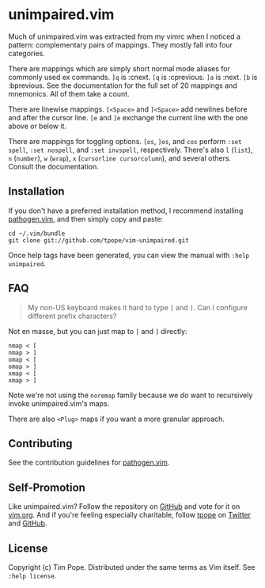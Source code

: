 # unimpaired.vim

Much of unimpaired.vim was extracted from my vimrc when I noticed a
pattern: complementary pairs of mappings.  They mostly fall into four
categories.

There are mappings which are simply short normal mode aliases for
commonly used ex commands. `]q` is :cnext. `[q` is :cprevious. `]a` is
:next.  `[b` is :bprevious.  See the documentation for the full set of
20 mappings and mnemonics.  All of them take a count.

There are linewise mappings. `[<Space>` and `]<Space>` add newlines
before and after the cursor line. `[e` and `]e` exchange the current
line with the one above or below it.

There are mappings for toggling options. `[os`, `]os`, and `cos` perform
`:set spell`, `:set nospell`, and `:set invspell`, respectively.  There's also
`l` (`list`), `n` (`number`), `w` (`wrap`), `x` (`cursorline cursorcolumn`),
and several others. Consult the documentation.

## Installation

If you don't have a preferred installation method, I recommend
installing [pathogen.vim](https://github.com/tpope/vim-pathogen), and
then simply copy and paste:

    cd ~/.vim/bundle
    git clone git://github.com/tpope/vim-unimpaired.git

Once help tags have been generated, you can view the manual with
`:help unimpaired`.

## FAQ

> My non-US keyboard makes it hard to type `[` and `]`.  Can I configure
> different prefix characters?

Not en masse, but you can just map to `[` and `]` directly:

    nmap < [
    nmap > ]
    omap < [
    omap > ]
    xmap < [
    xmap > ]

Note we're not using the `noremap` family because we *do* want to recursively
invoke unimpaired.vim's maps.

There are also `<Plug>` maps if you want a more granular approach.

## Contributing

See the contribution guidelines for
[pathogen.vim](https://github.com/tpope/vim-pathogen#readme).

## Self-Promotion

Like unimpaired.vim? Follow the repository on
[GitHub](https://github.com/tpope/vim-unimpaired) and vote for it on
[vim.org](http://www.vim.org/scripts/script.php?script_id=1590).  And if
you're feeling especially charitable, follow [tpope](http://tpo.pe/) on
[Twitter](http://twitter.com/tpope) and
[GitHub](https://github.com/tpope).

## License

Copyright (c) Tim Pope.  Distributed under the same terms as Vim itself.
See `:help license`.
